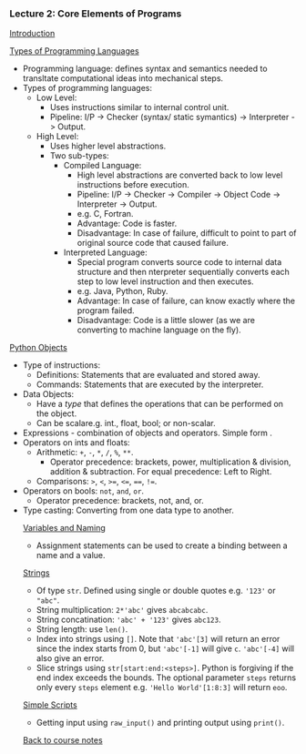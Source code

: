 ### Lecture 2: Core Elements of Programs

[Introduction](https://www.youtube.com/watch?v=9rVsdCMxeiA)

[Types of Programming Languages](https://www.youtube.com/watch?v=BvooIjkNJ24)
  * Programming language: defines syntax and semantics needed to transltate computational ideas into mechanical steps.
  * Types of programming languages:
    * Low Level: 
      * Uses instructions similar to internal control unit.
      * Pipeline: I/P -> Checker (syntax/ static symantics) -> Interpreter -> Output.
    * High Level:
      * Uses higher level abstractions.
      * Two sub-types:
        * Compiled Language: 
          * High level abstractions are converted back to low level instructions before execution.
          * Pipeline: I/P -> Checker -> Compiler -> Object Code -> Interpreter -> Output.
          * e.g. C, Fortran.
          * Advantage: Code is faster.
          * Disadvantage: In case of failure, difficult to point to part of original source code that caused failure.
        * Interpreted Language:
          * Special program converts source code to internal data structure and then nterpreter sequentially converts each step to low level instruction and then executes.
          * e.g. Java, Python, Ruby.
          * Advantage: In case of failure, can know exactly where the program failed.
          * Disadvantage: Code is a little slower (as we are converting to machine language on the fly).

[Python Objects](https://www.youtube.com/watch?v=Ejy6ILfh_hk)
  * Type of instructions:
    * Definitions: Statements that are evaluated and stored away.
    * Commands: Statements that are executed by the interpreter.
  * Data Objects:
    * Have a _type_ that defines the operations that can be performed on the object.
    * Can be scalare.g. int., float, bool; or non-scalar.
  * Expressions - combination of objects and operators. Simple form <object> <operator> <object>.
  * Operators on ints and floats:
    * Arithmetic: `+`, `-`, `*`, `/`, `%`, `**`.
      * Operator precedence: brackets, power, multiplication & division, addition & subtraction. For equal precedence: Left to Right.
    * Comparisons: `>`, `<`, `>=`, `<=`, `==`, `!=`.
  * Operators on bools: `not`, `and`, `or`.
    * Operator precedence: brackets, not, and, or.
  * Type casting: Converting from one data type to another.    
 
[Variables and Naming](https://www.youtube.com/watch?v=hXyXRmJA8RU)
  * Assignment statements can be used to create a binding between a name and a value.

[Strings](https://www.youtube.com/watch?v=oJa01jCfTCU)
  * Of type `str`. Defined using single or double quotes e.g. `'123'` or `"abc"`.
  * String multiplication: `2*'abc'` gives `abcabcabc`.
  * String concatination: `'abc' + '123'` gives `abc123`.
  * String length: use `len()`.
  * Index into strings using `[]`. Note that `'abc'[3]` will return an error since the index starts from 0, but `'abc'[-1]` will give `c`. `'abc'[-4]` will also give an error.
  * Slice strings using `str[start:end:<steps>]`. Python is forgiving if the end index exceeds the bounds. The optional parameter `steps` returns only every `steps` element e.g. `'Hello World'[1:8:3]` will return `eoo`.

[Simple Scripts](https://www.youtube.com/watch?v=7-mC6P2B6Ac)
  * Getting input using `raw_input()` and printing output using `print()`.

[Back to course notes](../Course_Notes.md)
